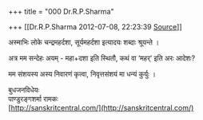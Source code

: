 +++
title = "000 Dr.R.P.Sharma"

+++
[[Dr.R.P.Sharma	2012-07-08, 22:23:39 [Source](https://groups.google.com/g/bvparishat/c/Bxnrduk2HL4)]]



  
  
अस्माभिः लोके चन्द्रमहर्दशा, सूर्यमहर्दशा इत्यादयः शब्दाः श्रूयन्ते ।  
  
अत्र मम सन्देहः अयम् - महा+दशा इति स्थितौ, कथं वा ‘महर्’ इति अरः आदेशः?  
  
मम संशयस्य अस्य निवारणं कृत्वा, निवृत्तसंशयं मा धन्यं कुर्युः ।  
  
बुधजनविधेयः  
पाण्डुरङ्गशर्मा रामकः  
[http://sanskritcentral.com/](http://sanskritcentral.com/)  

